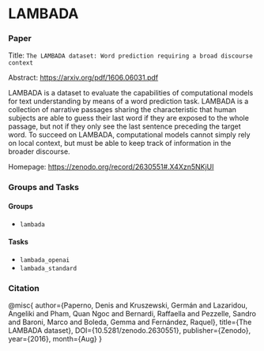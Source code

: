 # LAMBADA

### Paper
Title: `The LAMBADA dataset: Word prediction requiring a broad discourse context`

Abstract: https://arxiv.org/pdf/1606.06031.pdf

LAMBADA is a dataset to evaluate the capabilities of computational models for text
understanding by means of a word prediction task. LAMBADA is a collection of narrative
passages sharing the characteristic that human subjects are able to guess their last
word if they are exposed to the whole passage, but not if they only see the last
sentence preceding the target word. To succeed on LAMBADA, computational models
cannot simply rely on local context, but must be able to keep track of information
in the broader discourse.

Homepage: https://zenodo.org/record/2630551#.X4Xzn5NKjUI

### Groups and Tasks

#### Groups

- `lambada`

#### Tasks

- `lambada_openai`
- `lambada_standard`


### Citation

@misc{
    author={Paperno, Denis and Kruszewski, Germán and Lazaridou, Angeliki and Pham, Quan Ngoc and Bernardi, Raffaella and Pezzelle, Sandro and Baroni, Marco and Boleda, Gemma and Fernández, Raquel},
    title={The LAMBADA dataset},
    DOI={10.5281/zenodo.2630551},
    publisher={Zenodo},
    year={2016},
    month={Aug}
}
